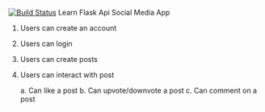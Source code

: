 [![Build Status](https://travis-ci.org/ngenovictor/learn_flask_api2.svg?branch=master)](https://travis-ci.org/ngenovictor/learn_flask_api2)
Learn Flask Api
Social Media App
1. Users can create an account
2. Users can login
3. Users can create posts
4. Users can interact with post

    a. Can like a post
    b. Can upvote/downvote a post
    c. Can comment on a post
